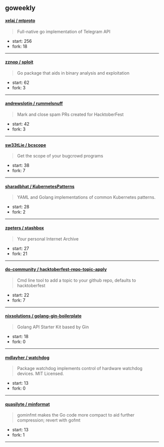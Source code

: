 ## goweekly

#### [xelaj / mtproto](https://github.com/xelaj/mtproto)

> Full-native go implementation of Telegram API

+ start: 256
+ fork: 18

----


#### [zznop / sploit](https://github.com/zznop/sploit)

> Go package that aids in binary analysis and exploitation

+ start: 62
+ fork: 3

----


#### [andrewslotin / rummelsnuff](https://github.com/andrewslotin/rummelsnuff)

> Mark and close spam PRs created for HacktoberFest

+ start: 42
+ fork: 3

----


#### [sw33tLie / bcscope](https://github.com/sw33tLie/bcscope)

> Get the scope of your bugcrowd programs 

+ start: 38
+ fork: 7

----


#### [sharadbhat / KubernetesPatterns](https://github.com/sharadbhat/KubernetesPatterns)

> YAML and Golang implementations of common Kubernetes patterns.

+ start: 28
+ fork: 2

----


#### [zpeters / stashbox](https://github.com/zpeters/stashbox)

> Your personal Internet Archive

+ start: 27
+ fork: 21

----


#### [do-community / hacktoberfest-repo-topic-apply](https://github.com/do-community/hacktoberfest-repo-topic-apply)

> Cmd line tool to add a topic to your github repo, defaults to hacktoberfest

+ start: 22
+ fork: 7

----


#### [nixsolutions / golang-gin-boilerplate](https://github.com/nixsolutions/golang-gin-boilerplate)

> Golang API Starter Kit based by Gin

+ start: 18
+ fork: 0

----


#### [mdlayher / watchdog](https://github.com/mdlayher/watchdog)

> Package watchdog implements control of hardware watchdog devices. MIT Licensed.

+ start: 13
+ fork: 0

----


#### [quasilyte / minformat](https://github.com/quasilyte/minformat)

> gominfmt makes the Go code more compact to aid further compression; revert with gofmt

+ start: 13
+ fork: 1

----


